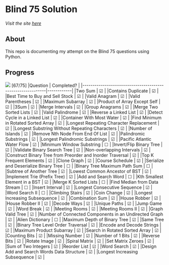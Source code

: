 # Blind 75 Solution

_Visit the site [here](https://rexong.github.io/Blind-75/)_

## About

This repo is documenting my attempt on the Blind 75 questions using Python.

## Progress

![](https://progress-bar.dev/89) [67/75]
|Question | Completed? |
|------------------------------------------------------------|------------|
|Two Sum | &#9745; |
|Contains Duplicate | &#9745; |
|Best Time to Buy and Sell Stock | &#9745; |
|Valid Anagram | &#9745; |
|Valid Parentheses | &#9745; |
|Maximum Subarray | &#9745; |
|Product of Array Except Self | &#9745; |
|3Sum | &#9745; |
|Merge Intervals | &#9745; |
|Group Anagrams | &#9745; |
|Merge Two Sorted Lists | &#9745; |
|Valid Palindrome | &#9745; |
|Reverse a Linked List | &#9745; |
|Detect Cycle in a Linked List | &#9745; |
|Container With Most Water | &#9745; |
|Find Minimum in Rotated Sorted Array | &#9745; |
|Longest Repeating Character Replacement | &#9745; |
|Longest Substring Without Repeating Characters | &#9745; |
|Number of Islands | &#9745; |
|Remove Nth Node From End Of List | &#9745; |
|Palindromic Substrings | &#9745; |
|Longest Palindromic Substrings | &#9745; |
|Pacific Atlantic Water Flow | &#9745; |
|Minimum Window Substring | &#9744; |
|Invert/Flip Binary Tree | &#9745; |
|Validate Binary Search Tree | &#9745; |
|Non-overlapping Intervals | &#9745; |
|Construct Binary Tree from Preorder and Inorder Traversal | &#9745; |
|Top K Frequent Elements | &#9745; |
|Clone Graph | &#9745; |
|Course Schedule | &#9745; |
|Serialize and Deserialize Binary Tree | &#9744; |
|Binary Tree Maximum Path Sum | &#9744; |
|Subtree of Another Tree | &#9745; |
|Lowest Common Ancestor of BST | &#9745; |
|Implement Trie (Prefix Tree) | &#9745; |
|Add and Search Word | &#9744; |
|Kth Smallest Element in a BST | &#9745; |
|Merge K Sorted Lists | &#9744; |
|Find Median from Data Stream | &#9744; |
|Insert Interval | &#9745; |
|Longest Consecutive Sequence | &#9745; |
|Word Search II | &#9744; |
|Climbing Stairs | &#9745; |
|Coin Change | &#9745; |
|Longest Increasing Subsequence | &#9745; |
|Combination Sum | &#9745; |
|House Robber | &#9745; |
|House Robber II | &#9745; |
|Decode Ways | &#9745; |
|Unique Paths | &#9745; |
|Jump Game | &#9745; |
|Word Break | &#9745; |
|Meeting Rooms | &#9745; |
|Meeting Rooms II | &#9745; |
|Graph Valid Tree | &#9745; |
|Number of Connected Components in an Undirected Graph | &#9745; |
|Alien Dictionary | &#9744; |
|Maximum Depth of Binary Tree | &#9745; |
|Same Tree | &#9745; |
|Binary Tree Level Order Traversal | &#9745; |
|Encode and Decode Strings | &#9745; |
|Maximum Product Subarray | &#9745; |
|Search in Rotated Sorted Array | &#9745; |
|Counting Bits | &#9745; |
|Missing Number | &#9745; |
|Number of 1 Bits | &#9745; |
|Reverse Bits | &#9745; |
|Rotate Image | &#9745; |
|Spiral Matrix | &#9745; |
|Set Matrix Zeroes | &#9745; |
|Sum of Two Integers | &#9745; |
|Reorder List | &#9745; |
|Word Search | &#9745; |
|Design Add and Search Words Data Structure | &#9745; |
|Longest Increasing Subsequence | &#9745; |
